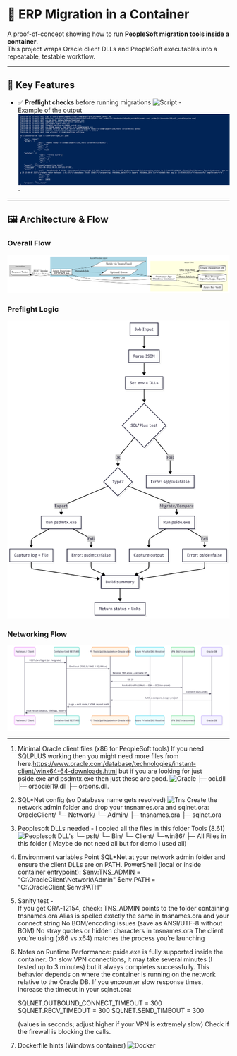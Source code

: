 # 🚀 ERP Migration in a Container

A proof-of-concept showing how to run **PeopleSoft migration tools inside a container**.  
This project wraps Oracle client DLLs and PeopleSoft executables into a repeatable, testable workflow.
 
---

## 🔑 Key Features
- ✅ **Preflight checks** before running migrations ![Script](src/Scripts/Preflight-PeopleSoft.ps1) -  
      Example of the output   ![Script](screenshots/PreFlightLogic_Output.png) -
---
## 🖼 Architecture & Flow

### Overall Flow
![Overall Flow](screenshots/OverallFlow.png)

### Preflight Logic
![Preflight Logic](screenshots/PreFlightLogic.png)

### Networking Flow
![Networking Flow](screenshots/NetworkingFlow.png)

---
1) Minimal Oracle client files (x86 for PeopleSoft tools)
If you need SQLPLUS working then you might need more files from here.https://www.oracle.com/database/technologies/instant-client/winx64-64-downloads.html
but if you are looking for just pside.exe and psdmtx.exe then just these are good.
![Oracle](src/Clients/OracleClient)
├─ oci.dll
├─ oraociei19.dll
├─ oraons.dll.
 
2) SQL*Net config (so Database name gets resolved)
![Tns](src/Clients/OracleClient/Network/Admin/)
Create the network admin folder and drop your tnsnames.ora and sqlnet.ora:
OracleClient/
└─ Network/
   └─ Admin/
      ├─ tnsnames.ora
      ├─ sqlnet.ora  
3) Peoplesoft DLLs needed - I copied all the files in this folder Tools (8.61)
   ![Peoplesoft DLL's](src/Clients/psft_portable/)
   └─ psft/
     └─ Bin/
       └─ Client/
          └─win86/
                ├─ All Files in this folder ( Maybe do not need all but for demo I used all)
   
4) Environment variables
   Point SQL*Net at your network admin folder and ensure the client DLLs are on PATH.
   PowerShell (local or inside container entrypoint):
   $env:TNS_ADMIN = "C:\OracleClient\Network\Admin"
   $env:PATH = "C:\OracleClient;$env:PATH"


5) Sanity test -   
   If you get ORA-12154, check:
   TNS_ADMIN points to the folder containing tnsnames.ora
   Alias  is spelled exactly the same in tnsnames.ora and your connect string
   No BOM/encoding issues (save as ANSI/UTF-8 without BOM)
   No stray quotes or hidden characters in tnsnames.ora
   The client you’re using (x86 vs x64) matches the process you’re launching

6) Notes on Runtime Performance:
   pside.exe is fully supported inside the container.
   On slow VPN connections, it may take several minutes (I tested up to 3 minutes) but it always completes successfully.
   This behavior depends on where the container is running on the network relative to the Oracle DB.
   If you encounter slow response times, increase the timeout in your sqlnet.ora:

   SQLNET.OUTBOUND_CONNECT_TIMEOUT = 300  
   SQLNET.RECV_TIMEOUT             = 300
   SQLNET.SEND_TIMEOUT             = 300

   (values in seconds; adjust higher if your VPN is extremely slow)
   Check if the firewall is blocking the calls.

6) Dockerfile hints (Windows container) 
   ![Docker](./Dockerfile)


